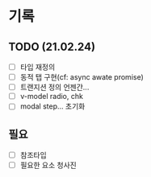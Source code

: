 # 기록

## TODO (21.02.24)

- [ ] 타입 재정의
- [ ] 동적 탭 구현(cf: async awate promise)
- [ ] 트랜지션 정의 언젠간...
- [ ] v-model radio, chk
- [ ] modal step... 초기화

## 필요

- [ ] 참조타입
- [ ] 필요한 요소 청사진
